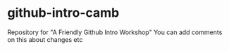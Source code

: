 # github-intro-camb
Repository for "A Friendly Github Intro Workshop"
You can add comments on this about changes etc
